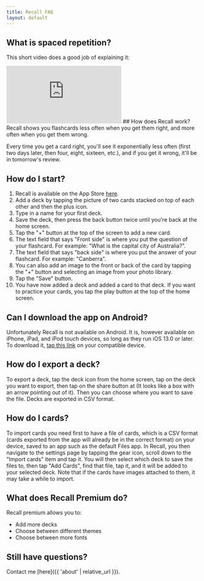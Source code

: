```yaml
---
title: Recall FAQ
layout: default
---
```

## What is spaced repetition?
This short video does a good job of explaining it:
<iframe style="width: auto;" src="https://www.youtube.com/embed/cVf38y07cfk" frameborder="0" allow="accelerometer; autoplay; encrypted-media; gyroscope; picture-in-picture" allowfullscreen><a href="https://youtu.be/cVf38y07cfk">https://youtu.be/cVf38y07cfk</a></iframe>
## How does Recall work?
Recall shows you flashcards less often when you get them right, and more often when you get them wrong.

Every time you get a card right, you'll see it exponentially less often (first two days later, then four, eight, sixteen, etc.), and if you get it wrong, it'll be in tomorrow's review.
## How do I start?
1. Recall is available on the App Store [here](https://apps.apple.com/au/app/recall-efficient-flashcards/id1449434101).
2. Add a deck by tapping the picture of two cards stacked on top of each other and then the plus icon.
3. Type in a name for your first deck. 
4. Save the deck, then press the back button twice until you're back at the home screen.
5. Tap the &quot;+&quot; button at the top of the screen to add a new card.
6. The text field that says &quot;Front side&quot; is where you put the question of your flashcard. For example: &quot;What is the capital city of Australia?&quot;.
7. The text field that says &quot;back side&quot; is where you put the answer of your flashcard. For example: &quot;Canberra&quot;.
8. You can also add an image to the front or back of the card by tapping the &quot;+&quot; button and selecting an image from your photo library.
9. Tap the &quot;Save&quot; button.
10. You have now added a deck and added a card to that deck. If you want to practice your cards, you tap the play button at the top of the home screen.

## Can I download the app on Android?
Unfortunately Recall is not available on Android. It is, however available on iPhone, iPad, and iPod touch devices, so long as they run iOS 13.0 or later. To download it, [tap this link](https://apps.apple.com/au/app/recall-efficient-flashcards/id1449434101) on your compatible device.
## How do I export a deck?
To export a deck, tap the deck icon from the home screen, tap on the deck you want to export, then tap on the share button at (It looks like a box with an arrow pointing out of it). Then you can choose where you want to save the file. Decks are exported in CSV format.
## How do I cards?
To import cards you need first to have a file of cards, which is a CSV format (cards exported from the app will already be in the correct format) on your device, saved to an app such as the default Files app. In Recall, you then navigate to the settings page by tapping the gear icon, scroll down to the "Import cards" item and tap it. You will then select which deck to save the files to, then tap &quot;Add Cards&quot;, find that file, tap it, and it will be added to your selected deck. Note that if the cards have images attached to them, it may take a while to import.
## What does Recall Premium do?
Recall premium allows you to:
- Add more decks
- Choose between different themes
- Choose between more fonts

## Still have questions?
Contact me [here]({{ 'about' | relative_url }}).
